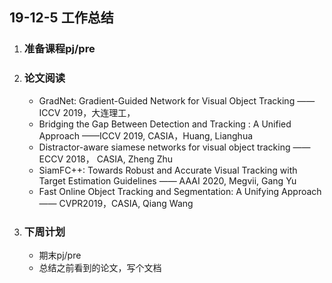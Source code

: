 ## 19-12-5 工作总结

1. ### 准备课程pj/pre

2. ### 论文阅读

   - GradNet: Gradient-Guided Network for Visual Object Tracking  ——ICCV 2019，大连理工，
   - Bridging the Gap Between Detection and Tracking : A Unified Approach ——ICCV 2019, CASIA，Huang, Lianghua
   - Distractor-aware siamese networks for visual object tracking ——ECCV 2018， CASIA, Zheng Zhu
   - SiamFC++: Towards Robust and Accurate Visual Tracking with Target Estimation Guidelines —— AAAI 2020, Megvii, Gang Yu
   - Fast Online Object Tracking and Segmentation: A Unifying Approach —— CVPR2019，CASIA, Qiang Wang

3. ### 下周计划

   - 期末pj/pre
   - 总结之前看到的论文，写个文档

